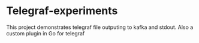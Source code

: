 # Telegraf-experiments
This project demonstrates telegraf file outputing to kafka and stdout.  Also a custom plugin in Go for telegraf 
